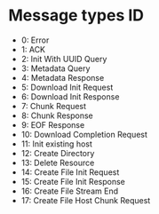 # Message types ID
- 0: Error
- 1: ACK
- 2: Init With UUID Query
- 3: Metadata Query
- 4: Metadata Response
- 5: Download Init Request
- 6: Download Init Response
- 7: Chunk Request
- 8: Chunk Response
- 9: EOF Response
- 10: Download Completion Request
- 11: Init existing host
- 12: Create Directory
- 13: Delete Resource
- 14: Create File Init Request
- 15: Create File Init Response
- 16: Create File Stream End
- 17: Create File Host Chunk Request

